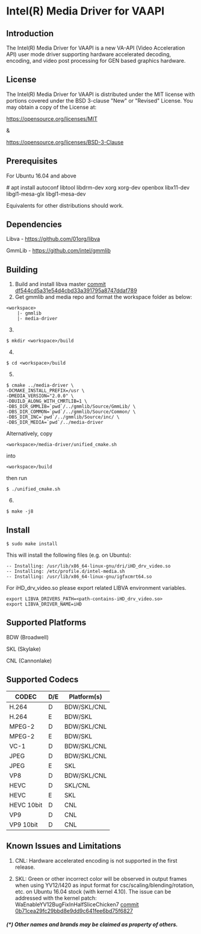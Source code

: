 # Intel(R) Media Driver for VAAPI


## Introduction

The Intel(R) Media Driver for VAAPI is a new VA-API (Video Acceleration API)
user mode driver supporting hardware accelerated decoding, encoding, and
video post processing for GEN based graphics hardware.

## License

The Intel(R) Media Driver for VAAPI is distributed under the MIT license with
portions covered under the BSD 3-clause "New" or "Revised" License.
You may obtain a copy of the License at:

https://opensource.org/licenses/MIT

&

https://opensource.org/licenses/BSD-3-Clause

## Prerequisites

For Ubuntu 16.04 and above

\# apt install autoconf libtool libdrm-dev xorg xorg-dev openbox libx11-dev libgl1-mesa-glx libgl1-mesa-dev

Equivalents for other distributions should work.

## Dependencies

Libva - https://github.com/01org/libva

GmmLib - https://github.com/intel/gmmlib

## Building

1. Build and install libva master [commit df544cd5a31e54d4cbd33a391795a8747ddaf789](https://github.com/01org/libva/commit/df544cd5a31e54d4cbd33a391795a8747ddaf789)
2. Get gmmlib and media repo and format the workspace folder as below:
```
<workspace>
    |- gmmlib
    |- media-driver
```
3. 
```
$ mkdir <workspace>/build
```
4. 
```
$ cd <workspace>/build
```
5. 
```
$ cmake ../media-driver \
-DCMAKE_INSTALL_PREFIX=/usr \
-DMEDIA_VERSION="2.0.0" \
-DBUILD_ALONG_WITH_CMRTLIB=1 \
-DBS_DIR_GMMLIB=`pwd`/../gmmlib/Source/GmmLib/ \
-DBS_DIR_COMMON=`pwd`/../gmmlib/Source/Common/ \
-DBS_DIR_INC=`pwd`/../gmmlib/Source/inc/ \
-DBS_DIR_MEDIA=`pwd`/../media-driver
```
Alternatively, copy 
```
<workspace>/media-driver/unified_cmake.sh
```
into
```
<workspace>/build
```
then run
```
$ ./unified_cmake.sh
```
6. 
```
$ make -j8
```

## Install

```
$ sudo make install
```
This will install the following files (e.g. on Ubuntu):
```
-- Installing: /usr/lib/x86_64-linux-gnu/dri/iHD_drv_video.so
-- Installing: /etc/profile.d/intel-media.sh
-- Installing: /usr/lib/x86_64-linux-gnu/igfxcmrt64.so
```

For iHD_drv_video.so please export related LIBVA environment variables.
```
export LIBVA_DRIVERS_PATH=<path-contains-iHD_drv_video.so>
export LIBVA_DRIVER_NAME=iHD
```

## Supported Platforms

BDW (Broadwell)

SKL (Skylake)

CNL (Cannonlake)

## Supported Codecs

| CODEC      | D/E | Platform(s) |
|------------|-----|-------------|
| H.264      |  D  | BDW/SKL/CNL |
| H.264      |  E  | BDW/SKL     |
| MPEG-2     |  D  | BDW/SKL/CNL |
| MPEG-2     |  E  | BDW/SKL     |
| VC-1       |  D  | BDW/SKL/CNL |
| JPEG       |  D  | BDW/SKL/CNL |
| JPEG       |  E  | SKL         |
| VP8        |  D  | BDW/SKL/CNL |
| HEVC       |  D  | SKL/CNL     |
| HEVC       |  E  | SKL         |
| HEVC 10bit |  D  | CNL         |
| VP9        |  D  | CNL         |
| VP9 10bit  |  D  | CNL         |


## Known Issues and Limitations

1. CNL: Hardware accelerated encoding is not supported in the first release.

2. SKL: Green or other incorrect color will be observed in output frames when using
YV12/I420 as input format for csc/scaling/blending/rotation, etc. on Ubuntu 16.04 stock
(with kernel 4.10). The issue can be addressed with the kernel patch:
WaEnableYV12BugFixInHalfSliceChicken7 [commit 0b71cea29fc29bbd8e9dd9c641fee6bd75f6827](https://cgit.freedesktop.org/drm-tip/commit/?id=0b71cea29fc29bbd8e9dd9c641fee6bd75f68274%20)

##### (*) Other names and brands may be claimed as property of others.

